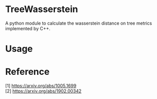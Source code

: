 # TreeWasserstein
A python module to calculate the wasserstein distance on tree metrics implemented by C++.
# Usage
# Reference
[1] https://arxiv.org/abs/1005.1699 \
[2] https://arxiv.org/abs/1902.00342
